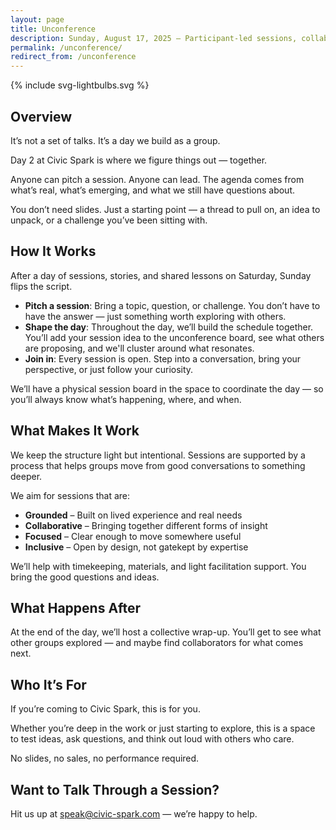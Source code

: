 ```yaml
---
layout: page
title: Unconference
description: Sunday, August 17, 2025 – Participant-led sessions, collaboration, and co-creation grounded in community insight.
permalink: /unconference/
redirect_from: /unconference
---
```


<article class="grid grid-blade reversed">
<div class="image-area colorized-orange">
  {% include svg-lightbulbs.svg %}
</div>
<div class="text-area">
  <h2 class="colorized-orange">Overview</h2>
  <p><span class="lead colorized-orange">It’s not a set of talks. It’s a day we build as a group.</span></p>
  <p>Day 2 at Civic Spark is where we figure things out — together.</p>
  <p>Anyone can pitch a session. Anyone can lead. The agenda comes from what’s real, what’s emerging, and what we still have questions about.</p>
  <p>You don’t need slides. Just a starting point — a thread to pull on, an idea to unpack, or a challenge you’ve been sitting with.</p>
  </div>
</article>

<div>
  <h2 class="colorized-orange">How It Works</h2>
  <p>After a day of sessions, stories, and shared lessons on Saturday, Sunday flips the script.</p>
  <ul>
<li><strong class="colorized-orange">Pitch a session</strong>: Bring a topic, question, or challenge. You don’t have to have the answer — just something worth exploring with others.</li>
<li><strong class="colorized-orange">Shape the day</strong>: Throughout the day, we’ll build the schedule together. You’ll add your session idea to the unconference board, see what others are proposing, and we'll cluster around what resonates.</li>
<li><strong class="colorized-orange">Join in</strong>: Every session is open. Step into a conversation, bring your perspective, or just follow your curiosity.</li>
</ul>

<p>We’ll have a physical session board in the space to coordinate the day — so you’ll always know what’s happening, where, and when.</p>
</div>

<h2 class="colorized-orange">What Makes It Work</h2>

We keep the structure light but intentional. Sessions are supported by a process that helps groups move from good conversations to something deeper.

We aim for sessions that are:

- **Grounded** – Built on lived experience and real needs
- **Collaborative** – Bringing together different forms of insight
- **Focused** – Clear enough to move somewhere useful
- **Inclusive** – Open by design, not gatekept by expertise

We’ll help with timekeeping, materials, and light facilitation support. You bring the good questions and ideas.

<h2 class="colorized-orange">What Happens After</h2>

At the end of the day, we’ll host a collective wrap-up. You’ll get to see what other groups explored — and maybe find collaborators for what comes next.

<h2 class="colorized-orange">Who It’s For</h2>

If you’re coming to Civic Spark, this is for you.

Whether you’re deep in the work or just starting to explore, this is a space to test ideas, ask questions, and think out loud with others who care.

No slides, no sales, no performance required.

<h2 class="colorized-orange">Want to Talk Through a Session?</h2>

Hit us up at speak@civic-spark.com — we’re happy to help.
